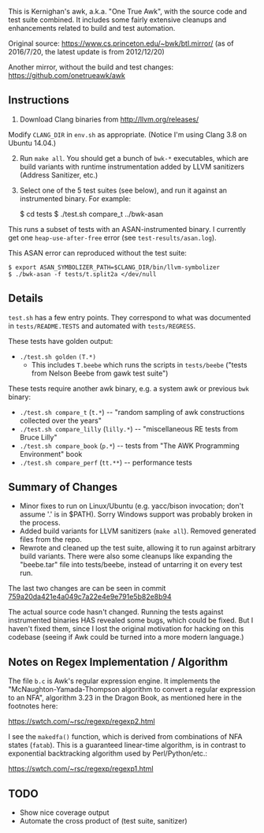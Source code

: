 This is Kernighan's awk, a.k.a. "One True Awk", with the source code and test
suite combined.  It includes some fairly extensive cleanups and enhancements
related to build and test automation.

Original source: https://www.cs.princeton.edu/~bwk/btl.mirror/ (as of
2016/7/20, the latest update is from 2012/12/20)

Another mirror, without the build and test changes:
https://github.com/onetrueawk/awk

Instructions
------------

1) Download Clang binaries from http://llvm.org/releases/

Modify `CLANG_DIR` in `env.sh` as appropriate.  (Notice I'm using Clang 3.8 on
Ubuntu 14.04.)

2) Run `make all`.  You should get a bunch of `bwk-*` executables, which are
build variants with runtime instrumentation added by LLVM sanitizers (Address
Sanitizer, etc.)

3) Select one of the 5 test suites (see below), and run it against an
instrumented binary.  For example:

    $ cd tests
    $ ./test.sh compare_t ../bwk-asan

This runs a subset of tests with an ASAN-instrumented binary.  I currently get
one `heap-use-after-free` error (see `test-results/asan.log`).

This ASAN error can reproduced without the test suite:

    $ export ASAN_SYMBOLIZER_PATH=$CLANG_DIR/bin/llvm-symbolizer 
    $ ./bwk-asan -f tests/t.split2a </dev/null

Details
-------

`test.sh` has a few entry points.  They correspond to what was documented in
`tests/README.TESTS` and automated with `tests/REGRESS`.

These tests have golden output:

- `./test.sh golden` `(T.*)`
  - This includes `T.beebe` which runs the scripts in `tests/beebe` ("tests from
    Nelson Beebe from gawk test suite")

These tests require another awk binary, e.g. a system awk or previous `bwk`
binary:

- `./test.sh compare_t` (`t.*`) -- "random sampling of awk constructions
  collected over the years"
- `./test.sh compare_lilly` (`lilly.*`) -- "miscellaneous RE tests from Bruce
  Lilly"
- `./test.sh compare_book` (`p.*`) -- tests from "The AWK Programming
  Environment" book
- `./test.sh compare_perf` (`tt.**`) -- performance tests

Summary of Changes
------------------

- Minor fixes to run on Linux/Ubuntu (e.g. yacc/bison invocation; don't assume '.' is in $PATH).
  Sorry Windows support was probably broken in the process.
- Added build variants for LLVM sanitizers (`make all`).  Removed generated files from the repo.
- Rewrote and cleaned up the test suite, allowing it to run against arbitrary
  build variants.  There were also some cleanups like expanding the "beebe.tar"
  file into tests/beebe, instead of untarring it on every test run.

The last two changes are can be seen in commit
[759a20da421e4a049c7a22e4e9e791e5b82e8b94](https://github.com/andychu/bwk/commit/759a20da421e4a049c7a22e4e9e791e5b82e8b94)

The actual source code hasn't changed.  Running the tests against instrumented
binaries HAS revealed some bugs, which could be fixed.  But I haven't fixed
them, since I lost the original motivation for hacking on this codebase (seeing
if Awk could be turned into a more modern language.)

Notes on Regex Implementation / Algorithm 
-----------------------------------------

The file `b.c` is Awk's regular expression engine.  It implements the
"McNaughton-Yamada-Thompson algorithm to convert a regular expression to an
NFA", algorithm 3.23 in the Dragon Book, as mentioned here in the footnotes
here:

https://swtch.com/~rsc/regexp/regexp2.html

I see the `makedfa()` function, which is derived from combinations of NFA
states (`fatab`).  This is a guaranteed linear-time algorithm, is in contrast
to exponential backtracking algorithm used by Perl/Python/etc.:

https://swtch.com/~rsc/regexp/regexp1.html

TODO
----

- Show nice coverage output
- Automate the cross product of (test suite, sanitizer)
